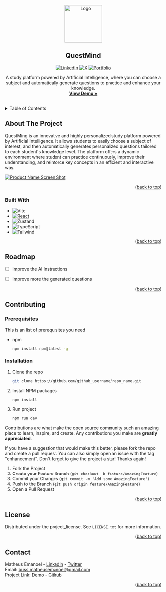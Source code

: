 <a id="readme-top"></a>

<!-- PROJECT LOGO -->
<br />
<div align="center">
  <a href="https://github.com/github_username/repo_name">
    <img src="https://github.com/user-attachments/assets/1d4e6931-7f50-4ef1-9582-37f20dc48957" alt="Logo" width="120" height="120">
  </a>

<h2 align="center">QuestMind</h2>



[![LinkedIn](https://img.shields.io/badge/LinkedIn-0077B5?style=for-the-badge&logo=linkedin&logoColor=white)](https://www.linkedin.com/in/matheusemanoeldev/)
[![X](https://img.shields.io/badge/X-000?style=for-the-badge&logo=x)](https://x.com/OrionTH1)
[![Portfolio](https://img.shields.io/badge/Portfolio-FF5722?style=for-the-badge&logo=todoist&logoColor=white)](https://portfólio.com)

  <p align="center">
    A study platform powered by Artificial Intelligence, where you can choose a subject and automatically generate questions to practice and enhance your knowledge. 
    <br />
    <a href="https://github.com/github_username/repo_name"><strong>View Demo »</strong></a>
    <br />
    <br />
  </p>
</div>



<!-- TABLE OF CONTENTS -->
<details>
  <summary>Table of Contents</summary>
  <ol>
    <li>
      <a href="#about-the-project">About The Project</a>
      <ul>
        <li><a href="#built-with">Built With</a></li>
      </ul>
    </li>
    <li>
      <a href="#contributing">Contributing</a>
      <ul>
        <li><a href="#prerequisites">Prerequisites</a></li>
        <li><a href="#installation">Installation</a></li>
      </ul>
    </li>
    <li><a href="#roadmap">Roadmap</a></li>
    <li><a href="#license">License</a></li>
    <li><a href="#contact">Contact</a></li>
  </ol>
</details>



<!-- ABOUT THE PROJECT -->
## About The Project



QuestMing is an innovative and highly personalized study platform powered by Artificial Intelligence. It allows students to easily choose a subject of interest, and then automatically generates personalized questions tailored to each student's knowledge level. The platform offers a dynamic environment where student can practice continuously, improve their understanding, and reinforce key concepts in an efficient and interactive way.

[![Product Name Screen Shot][product-screenshot]](https://questmind-project.vercel.app/)

<p align="right">(<a href="#readme-top">back to top</a>)</p>



### Built With

* ![Vite](https://img.shields.io/badge/vite-%23646CFF.svg?style=for-the-badge&logo=vite&logoColor=white)
* [![React][React.js]][React-url]
* ![Zustand](https://img.shields.io/badge/Zustand-000000?style=for-the-badge&logo=tailwind)
* ![TypeScript](https://img.shields.io/badge/TypeScript-007ACC?style=for-the-badge&logo=typescript&logoColor=white)
* ![Tailwind](https://img.shields.io/badge/tailwindcss-%2338B2AC.svg?style=for-the-badge&logo=tailwind-css&logoColor=white)
<p align="right">(<a href="#readme-top">back to top</a>)</p>

<!-- ROADMAP -->
## Roadmap

- [ ] Improve the AI Instructions
- [ ] Improve more the generated questions 


<p align="right">(<a href="#readme-top">back to top</a>)</p>



<!-- CONTRIBUTING -->
## Contributing

### Prerequisites

This is an list of prerequisites you need
* npm
  ```sh
  npm install npm@latest -g
  ```

### Installation

1. Clone the repo
   ```sh
   git clone https://github.com/github_username/repo_name.git
   ```
2. Install NPM packages
   ```sh
   npm install
   ```
3. Run project
   ```sh
   npm run dev
   ```

Contributions are what make the open source community such an amazing place to learn, inspire, and create. Any contributions you make are **greatly appreciated**.

If you have a suggestion that would make this better, please fork the repo and create a pull request. You can also simply open an issue with the tag "enhancement".
Don't forget to give the project a star! Thanks again!

1. Fork the Project
2. Create your Feature Branch (`git checkout -b feature/AmazingFeature`)
3. Commit your Changes (`git commit -m 'Add some AmazingFeature'`)
4. Push to the Branch (`git push origin feature/AmazingFeature`)
5. Open a Pull Request


<p align="right">(<a href="#readme-top">back to top</a>)</p>


<!-- LICENSE -->
## License

Distributed under the project_license. See `LICENSE.txt` for more information.

<p align="right">(<a href="#readme-top">back to top</a>)</p>



<!-- CONTACT -->
## Contact

Matheus Emanoel - [Linkedin](https://www.linkedin.com/in/matheusemanoeldev/) - [Twitter](https://twitter.com/OrionTH1) <br/>
Email: buss.matheusemanoel@gmail.com<br/>
Project Link: [Demo](https://questmind-project.vercel.app/) - [Github](https://github.com/OrionTH1/study-with-exercices/)

<p align="right">(<a href="#readme-top">back to top</a>)</p>


<!-- MARKDOWN LINKS & IMAGES -->
<!-- https://www.markdownguide.org/basic-syntax/#reference-style-links -->
[stars-shield]: https://img.shields.io/github/stars/github_username/repo_name.svg?style=for-the-badge
[stars-url]: https://github.com/OrionTH1/study-with-exercices/stargazers
[license-shield]: https://img.shields.io/github/license/github_username/repo_name.svg?style=for-the-badge
[license-url]: https://github.com/github_username/repo_name/blob/master/LICENSE.txt
[linkedin-shield]: https://img.shields.io/badge/-LinkedIn-black.svg?style=for-the-badge&logo=linkedin&colorB=555
[linkedin-url]: https://linkedin.com/in/linkedin_username


[product-screenshot]: https://github.com/user-attachments/assets/de477fed-4df5-411a-be38-85200e9711de
[React.js]: https://img.shields.io/badge/React-20232A?style=for-the-badge&logo=react&logoColor=61DAFB
[React-url]: https://reactjs.org/

